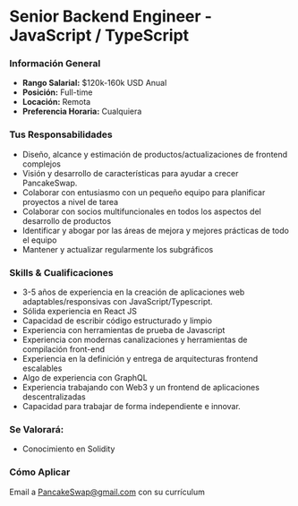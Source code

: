 # Senior Backend Engineer - JavaScript / TypeScript

### **Información General**

* **Rango Salarial:** $120k-160k USD Anual
* **Posición:** Full-time
* **Locación:** Remota
* **Preferencia Horaria:** Cualquiera

### Tus Responsabilidades

* Diseño, alcance y estimación de productos/actualizaciones de frontend complejos
* Visión y desarrollo de características para ayudar a crecer PancakeSwap.
* Colaborar con entusiasmo con un pequeño equipo para planificar proyectos a nivel de tarea
* Colaborar con socios multifuncionales en todos los aspectos del desarrollo de productos
* Identificar y abogar por las áreas de mejora y mejores prácticas de todo el equipo
* Mantener y actualizar regularmente los subgráficos

### Skills & Cualificaciones

* 3-5 años de experiencia en la creación de aplicaciones web adaptables/responsivas con JavaScript/Typescript.
* Sólida experiencia en React JS
* Capacidad de escribir código estructurado y limpio
* Experiencia con herramientas de prueba de Javascript
* Experiencia con modernas canalizaciones y herramientas de compilación front-end
* Experiencia en la definición y entrega de arquitecturas frontend escalables
* Algo de experiencia con GraphQL
* Experiencia trabajando con Web3 y un frontend de aplicaciones descentralizadas
* Capacidad para trabajar de forma independiente e innovar.

### Se Valorará:

* Conocimiento en Solidity

### Cómo Aplicar

Email a PancakeSwap@gmail.com con su currículum
